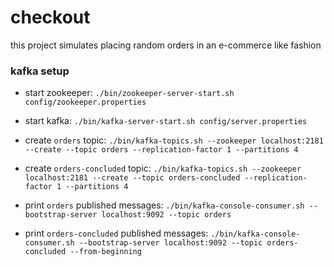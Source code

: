 # checkout

this project simulates placing random orders in an e-commerce like fashion

### kafka setup

- start zookeeper: `./bin/zookeeper-server-start.sh config/zookeeper.properties`
- start kafka: `./bin/kafka-server-start.sh config/server.properties`

- create `orders` topic: `./bin/kafka-topics.sh --zookeeper localhost:2181 --create --topic orders --replication-factor 1 --partitions 4`
- create `orders-concluded` topic: `./bin/kafka-topics.sh --zookeeper localhost:2181 --create --topic orders-concluded --replication-factor 1 --partitions 4`

- print `orders` published messages: `./bin/kafka-console-consumer.sh --bootstrap-server localhost:9092 --topic orders`
- print `orders-concluded` published messages: `./bin/kafka-console-consumer.sh --bootstrap-server localhost:9092 --topic orders-concluded --from-beginning` 
